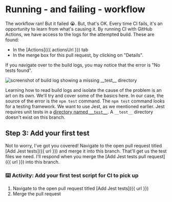 # Running - and failing - workflow

The workflow ran! But it failed :sob:. But, that's OK. Every time CI fails, it's an opportunity to learn from what's causing it. By running CI with GitHub Actions, we have access to the logs for the attempted build. These are found:
- In the [Actions]({{ actionsUrl }}) tab
- In the merge box for this pull request, by clicking on "Details".

If you navigate over to the build logs, you may notice that the error is "No tests found".

![screenshot of build log showing a missing `__test__` directory](https://user-images.githubusercontent.com/16547949/65921324-eeff4700-e3af-11e9-8625-3aacfe64d06b.png)

Learning how to read build logs and isolate the cause of the problem is an art on its own. We'll try and cover some of the basics here. In our case, the source of the error is the `npm test` command. The `npm test` command looks for a testing framework. We want to use Jest, as we mentioned earlier. Jest requires unit tests in a [directory named `__test__`](https://jestjs.io/docs/en/configuration#testmatch-array-string). A `__test__` directory doesn't exist on this branch.

## Step 3: Add your first test

Not to worry, I've got you covered! Navigate to the open pull request titled [Add Jest tests]({{ url }}) and merge it into this branch. That'll get us the test files we need. I'll respond when you merge the [Add Jest tests pull request]({{ url }}) into this branch.

### :keyboard: Activity: Add your first test script for CI to pick up

1.  Navigate to the open pull request titled [Add Jest tests]({{ url }})
2.  Merge the pull request